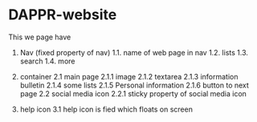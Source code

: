 # DAPPR-website
This we page have 
1. Nav (fixed property of nav)
1.1. name of web page in nav
1.2. lists
1.3. search
1.4. more

2. container
2.1 main page
   2.1.1 image
   2.1.2 textarea
   2.1.3 information bulletin
   2.1.4 some lists
   2.1.5 Personal information
   2.1.6 button to next page
2.2 social media icon
   2.2.1 sticky property of social media icon

3. help icon
   3.1 help icon is fied which floats on screen
